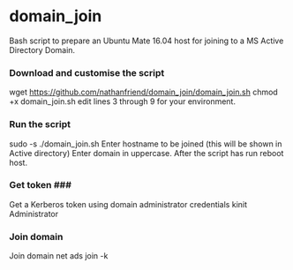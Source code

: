 # domain_join #
Bash script to prepare an Ubuntu Mate 16.04 host for joining to a MS Active Directory Domain.

### Download and customise the script ###
wget https://github.com/nathanfriend/domain_join/domain_join.sh
chmod +x domain_join.sh
edit lines 3 through 9 for your environment.

### Run the script ###
sudo -s
./domain_join.sh
Enter hostname to be joined (this will be shown  in Active directory)
Enter domain in uppercase.
After the script has run reboot host.

### Get token ###
Get a Kerberos token using domain administrator credentials
kinit Administrator

### Join domain ###
Join domain
net ads join -k

